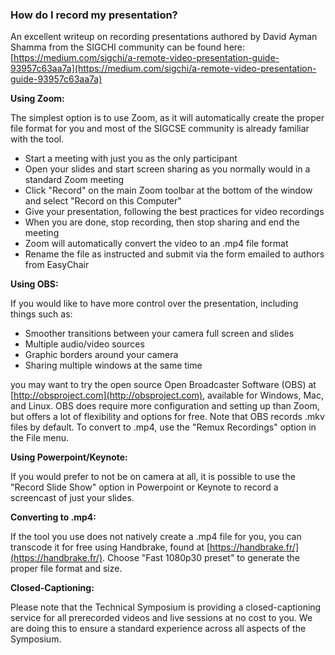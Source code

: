 ### How do I record my presentation?

An excellent writeup on recording presentations authored by David Ayman Shamma from the SIGCHI community can be found here: [https://medium.com/sigchi/a-remote-video-presentation-guide-93957c63aa7a](https://medium.com/sigchi/a-remote-video-presentation-guide-93957c63aa7a)

__Using Zoom:__

The simplest option is to use Zoom, as it will automatically create the proper file format for you and most of the SIGCSE community is already familiar with the tool.

* Start a meeting with just you as the only participant
* Open your slides and start screen sharing as you normally would in a standard Zoom meeting
* Click "Record" on the main Zoom toolbar at the bottom of the window and select "Record on this Computer"
* Give your presentation, following the best practices for video recordings
* When you are done, stop recording, then stop sharing and end the meeting
* Zoom will automatically convert the video to an .mp4 file format
* Rename the file as instructed and submit via the form emailed to authors from EasyChair

__Using OBS:__

If you would like to have more control over the presentation, including things such as:

* Smoother transitions between your camera full screen and slides
* Multiple audio/video sources
* Graphic borders around your camera
* Sharing multiple windows at the same time

you may want to try the open source Open Broadcaster Software (OBS) at [http://obsproject.com](http://obsproject.com), available for Windows, Mac, and Linux.  OBS does require more configuration and setting up than Zoom, but offers a lot of flexibility and options for free.  Note that OBS records .mkv files by default.  To convert to .mp4, use the "Remux Recordings" option in the File menu.

__Using Powerpoint/Keynote:__

If you would prefer to not be on camera at all, it is possible to use the "Record Slide Show" option in Powerpoint or Keynote to record a screencast of just your slides.  

__Converting to .mp4:__

If the tool you use does not natively create a .mp4 file for you, you can transcode it for free using Handbrake, found at [https://handbrake.fr/](https://handbrake.fr/).  Choose "Fast 1080p30 preset" to generate the proper file format and size.

__Closed-Captioning:__

Please note that the Technical Symposium is providing a closed-captioning service for all prerecorded videos and live sessions at no cost to you.  We are doing this to ensure a standard experience across all aspects of the Symposium.
